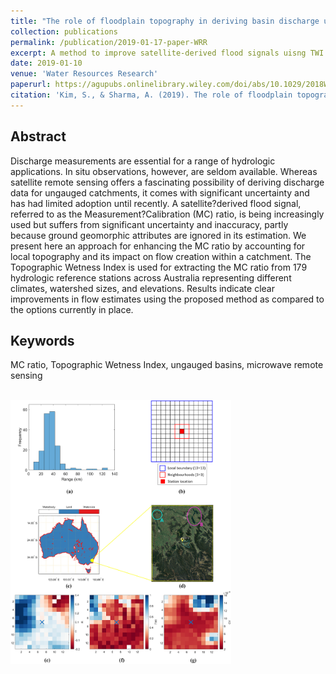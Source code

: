 ```yaml
---
title: "The role of floodplain topography in deriving basin discharge using passive microwave remote sensing"
collection: publications
permalink: /publication/2019-01-17-paper-WRR
excerpt: A method to improve satellite-derived flood signals uisng TWI.
date: 2019-01-10
venue: 'Water Resources Research'
paperurl: https://agupubs.onlinelibrary.wiley.com/doi/abs/10.1029/2018WR023627
citation: 'Kim, S., & Sharma, A. (2019). The role of floodplain topography in deriving basin discharge using passive microwave remote sensing. <i>Water Resources Research</i>, 55(2), 1707-1716.'
---
```

## Abstract
Discharge measurements are essential for a range of hydrologic applications. In situ observations, however, are seldom available. Whereas satellite remote sensing offers a fascinating possibility of deriving discharge data for ungauged catchments, it comes with significant uncertainty and has had limited adoption until recently. A satellite?derived flood signal, referred to as the Measurement?Calibration (MC) ratio, is being increasingly used but suffers from significant uncertainty and inaccuracy, partly because ground geomorphic attributes are ignored in its estimation. We present here an approach for enhancing the MC ratio by accounting for local topography and its impact on flow creation within a catchment. The Topographic Wetness Index is used for extracting the MC ratio from 179 hydrologic reference stations across Australia representing different climates, watershed sizes, and elevations. Results indicate clear improvements in flow estimates using the proposed method as compared to the options currently in place.
## Keywords
MC ratio, Topographic Wetness Index, ungauged basins, microwave remote sensing

<br/><img src='/images/2019_WRR_MC.jpg' width="70%" height="70%">